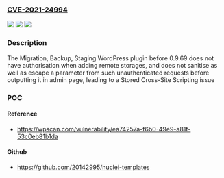 ### [CVE-2021-24994](https://cve.mitre.org/cgi-bin/cvename.cgi?name=CVE-2021-24994)
![](https://img.shields.io/static/v1?label=Product&message=Migration%2C%20Backup%2C%20Staging%20%E2%80%93%20WPvivid%20Backup%20and%20Migration%20Plugin&color=blue)
![](https://img.shields.io/static/v1?label=Version&message=0.9.69%3C%200.9.69%20&color=brighgreen)
![](https://img.shields.io/static/v1?label=Vulnerability&message=CWE-79%20Cross-site%20Scripting%20(XSS)&color=brighgreen)

### Description

The Migration, Backup, Staging WordPress plugin before 0.9.69 does not have authorisation when adding remote storages, and does not sanitise as well as escape a parameter from such unauthenticated requests before outputting it in admin page, leading to a Stored Cross-Site Scripting issue

### POC

#### Reference
- https://wpscan.com/vulnerability/ea74257a-f6b0-49e9-a81f-53c0eb81b1da

#### Github
- https://github.com/20142995/nuclei-templates

